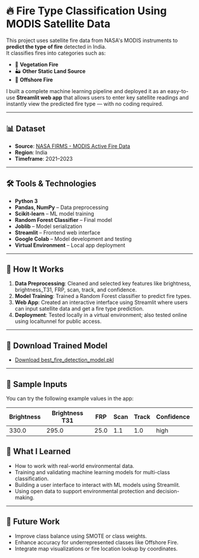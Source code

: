 # 🔥 Fire Type Classification Using MODIS Satellite Data

This project uses satellite fire data from NASA's MODIS instruments to **predict the type of fire** detected in India.  
It classifies fires into categories such as:
- 🌿 **Vegetation Fire**
- 🏜️ **Other Static Land Source**
- 🌊 **Offshore Fire**

I built a complete machine learning pipeline and deployed it as an easy-to-use **Streamlit web app** that allows users to enter key satellite readings and instantly view the predicted fire type — with no coding required.

---

## 📊 Dataset

- **Source**: [NASA FIRMS - MODIS Active Fire Data](https://firms.modaps.eosdis.nasa.gov/)
- **Region**: India
- **Timeframe**: 2021–2023

---

## 🛠️ Tools & Technologies

- **Python 3**
- **Pandas, NumPy** – Data preprocessing
- **Scikit-learn** – ML model training
- **Random Forest Classifier** – Final model
- **Joblib** – Model serialization
- **Streamlit** – Frontend web interface
- **Google Colab** – Model development and testing
- **Virtual Environment** – Local app deployment

---

## 🚀 How It Works

1. **Data Preprocessing**: Cleaned and selected key features like brightness, brightness_T31, FRP, scan, track, and confidence.
2. **Model Training**: Trained a Random Forest classifier to predict fire types.
3. **Web App**: Created an interactive interface using Streamlit where users can input satellite data and get a fire type prediction.
4. **Deployment**: Tested locally in a virtual environment; also tested online using localtunnel for public access.

---

## 🔗 Download Trained Model

- [Download best_fire_detection_model.pkl](https://drive.google.com/file/d/1NCtuyiYcYxpAkC2ncYulxTPH5FcRD3yG/view?usp=sharing)

---

## 🧪 Sample Inputs

You can try the following example values in the app:

| Brightness | Brightness T31 | FRP  | Scan | Track | Confidence |
|------------|----------------|------|------|--------|------------|
| 330.0      | 295.0          | 25.0 | 1.1  | 1.0    | high       |


## 🧠 What I Learned

- How to work with real-world environmental data.
- Training and validating machine learning models for multi-class classification.
- Building a user interface to interact with ML models using Streamlit.
- Using open data to support environmental protection and decision-making.

---

## 📌 Future Work

- Improve class balance using SMOTE or class weights.
- Enhance accuracy for underrepresented classes like Offshore Fire.
- Integrate map visualizations or fire location lookup by coordinates.

